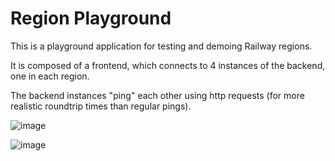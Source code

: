 # Region Playground

This is a playground application for testing and demoing Railway regions.

It is composed of a frontend, which connects to 4 instances of the backend, one in each region.

The backend instances "ping" each other using http requests (for more realistic roundtrip times than regular pings).

![image](https://github.com/pierre-borckmans/regions-demo/assets/5610359/97c9fd3d-1113-4abe-8bbb-c4690859e390)

![image](https://github.com/pierre-borckmans/regions-demo/assets/5610359/f08d29dc-dc82-4dcc-8d2f-3d818eff3818)

